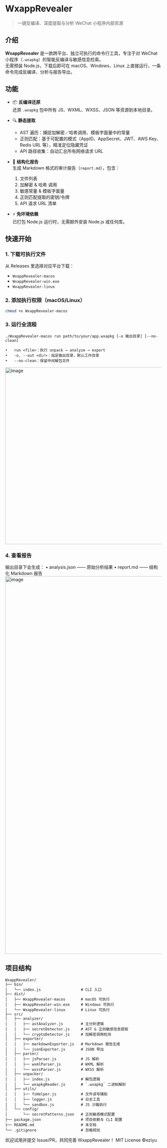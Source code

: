 # WxappRevealer

> 一键反编译、深度提取与分析 WeChat 小程序内部资源

## 介绍

**WxappRevealer** 是一款跨平台、独立可执行的命令行工具，专注于对 WeChat 小程序（`.wxapkg`）的智能反编译与敏感信息检索。  
无需预装 Node.js，下载后即可在 macOS、Windows、Linux 上直接运行，一条命令完成反编译、分析与报告导出。

## 功能

- 📦 **反编译还原**  
  还原 `.wxapkg` 包中所有 JS、WXML、WXSS、JSON 等资源到本地目录。

- 🔍 **静态提取**  
  - AST 遍历：捕捉加解密／哈希调用、模板字面量中的常量  
  - 正则匹配：基于可配置的模式（AppID、AppSecret、JWT、AWS Key、Redis URL 等），精准定位隐藏凭证  
  - API 路径收集：自动汇总所有网络请求 URL

- 📝 **结构化报告**  
  生成 Markdown 格式的审计报告（`report.md`），包含：  
  1. 文件列表  
  2. 加解密 & 哈希 调用  
  3. 敏感常量 & 模板字面量  
  4. 正则匹配提取的密钥/令牌  
  5. API 请求 URL 清单

- ⚡ **免环境依赖**  
  已打包 Node.js 运行时，无需额外安装 Node.js 或任何库。

## 快速开始

### 1. 下载可执行文件

从 Releases 里选择对应平台下载：  
- `WxappRevealer-macos`  
- `WxappRevealer-win.exe`  
- `WxappRevealer-linux`

### 2. 添加执行权限（macOS/Linux）

```bash
chmod +x WxappRevealer-macos
```

### 3. 运行全流程
```
./WxappRevealer-macos run path/to/your/app.wxapkg [-o 输出目录] [--no-clean]
```
	•	run <file>：执行 unpack → analyze → export
	•	-o, --out <dir>：指定输出目录，默认工作目录
	•	--no-clean：保留中间解包文件
<img width="569" alt="image" src="https://github.com/user-attachments/assets/98982919-04bf-4cac-b9f2-e15a5c5ae0e2" />


### 4. 查看报告
输出目录下会生成：
	•	analysis.json —— 原始分析结果
	•	report.md   —— 结构化 Markdown 报告
<img width="1215" alt="image" src="https://github.com/user-attachments/assets/2ef4b03e-e0d5-4f57-9369-276bbc16f3aa" />

## 项目结构
```
WxappRevealer/
├── bin/
│   └── index.js                  # CLI 入口
├── dist/
│   ├── WxappRevealer-macos       # macOS 可执行
│   ├── WxappRevealer-win.exe     # Windows 可执行
│   └── WxappRevealer-linux       # Linux 可执行
├── src/
│   ├── analyzer/
│   │   ├── astAnalyzer.js        # 主分析逻辑
│   │   ├── secretDetector.js     # AST & 正则敏感信息提取
│   │   └── cryptoDetector.js     # 加解密调用检测
│   ├── exporter/
│   │   ├── markdownExporter.js   # Markdown 报告生成
│   │   └── jsonExporter.js       # JSON 导出
│   ├── parser/
│   │   ├── jsParser.js           # JS 解析
│   │   ├── wxmlParser.js         # WXML 解析
│   │   └── wxssParser.js         # WXSS 解析
│   ├── unpacker/
│   │   ├── index.js              # 解包逻辑
│   │   └── wxapkgReader.js       # `.wxapkg` 二进制解析
│   ├── utils/
│   │   ├── fsHelper.js           # 文件读写辅助
│   │   ├── logger.js             # 日志工具
│   │   └── sandbox.js            # JS 沙箱执行
│   └── config/
│       └── secretPatterns.json   # 正则敏感模式配置
├── package.json                  # 项目依赖与 CLI 配置
├── README.md                     # 本文档
└── .gitignore                    # 忽略规则
```
欢迎试用并提交 Issue/PR，共同完善 WxappRevealer！
MIT License ©eziyu
